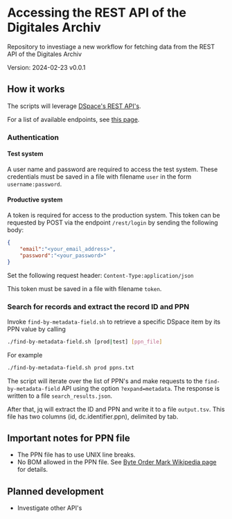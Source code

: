 # Accessing the REST API of the Digitales Archiv

Repository to investiage a new workflow for fetching data from the REST API of the Digitales Archiv

Version: 2024-02-23 v0.0.1

## How it works

The scripts will leverage [DSpace's REST API's](https://wiki.lyrasis.org/display/DSDOC5x/REST+API#RESTAPI-Items).

For a list of available endpoints, see [this page](https://zbw.eu/econis-archiv/rest/).

### Authentication

#### Test system

A user name and password are required to access the test system. These credentials must be saved in a file with filename `user` in the form `username:password`.

#### Productive system

A token is required for access to the production system. This token can be requested by POST via the endpoint `/rest/login` by sending the following body:

```json
{
    "email":"<your_email_address>",
    "password":"<your_password>"
}
```

Set the following request header: `Content-Type:application/json`

This token must be saved in a file with filename `token`.

### Search for records and extract the record ID and PPN

Invoke `find-by-metadata-field.sh` to retrieve a specific DSpace item by its PPN value by calling

```bash
./find-by-metadata-field.sh [prod|test] [ppn_file]
```

For example

```bash
./find-by-metadata-field.sh prod ppns.txt
```

The script will iterate over the list of PPN's and make requests to the `find-by-metadata-field` API using the option `?expand=metadata`. The response is written to a file `search_results.json`.

After that, jq will extract the ID and PPN and write it to a file `output.tsv`. This file has two columns (id, dc.identifier.ppn), delimited by tab.

## Important notes for PPN file

- The PPN file has to use UNIX line breaks.
- No BOM allowed in the PPN file. See [Byte Order Mark Wikipedia page](https://de.wikipedia.org/wiki/Byte_Order_Mark) for details.

## Planned development

- Investigate other API's
